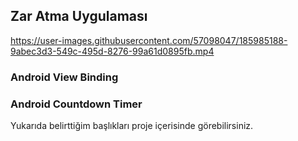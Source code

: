 ## Zar Atma Uygulaması
https://user-images.githubusercontent.com/57098047/185985188-9abec3d3-549c-495d-8276-99a61d0895fb.mp4

### Android View Binding
### Android Countdown Timer

Yukarıda belirttiğim başlıkları proje içerisinde görebilirsiniz.
